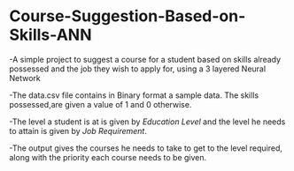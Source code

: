 # Course-Suggestion-Based-on-Skills-ANN
-A simple project to suggest a course for a student based on skills already possessed and the job they wish to apply for, using a 3 layered Neural Network

-The data.csv file contains in Binary format a sample data.
The skills possessed,are given a value of 1 and 0 otherwise.

-The level a student is at is given by _Education Level_ and the level he needs to attain is given by _Job Requirement_.

-The output gives the courses he needs to take to get to the level required, along with the priority each course needs to be given.
